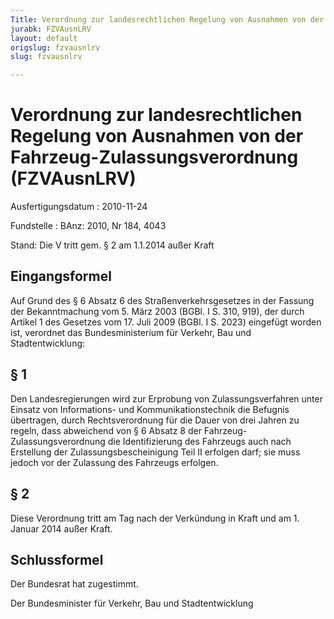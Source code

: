 ```yaml
---
Title: Verordnung zur landesrechtlichen Regelung von Ausnahmen von der Fahrzeug-Zulassungsverordnung
jurabk: FZVAusnLRV
layout: default
origslug: fzvausnlrv
slug: fzvausnlrv

---
```


# Verordnung zur landesrechtlichen Regelung von Ausnahmen von der Fahrzeug-Zulassungsverordnung (FZVAusnLRV)

Ausfertigungsdatum
:   2010-11-24

Fundstelle
:   BAnz: 2010, Nr 184, 4043

Stand: Die V tritt gem. § 2 am 1.1.2014 außer Kraft

## Eingangsformel

Auf Grund des § 6 Absatz 6 des Straßenverkehrsgesetzes in der Fassung
der Bekanntmachung vom 5. März 2003 (BGBl. I S. 310, 919), der durch
Artikel 1 des Gesetzes vom 17. Juli 2009 (BGBl. I S. 2023) eingefügt
worden ist, verordnet das Bundesministerium für Verkehr, Bau und
Stadtentwicklung:

## § 1

Den Landesregierungen wird zur Erprobung von Zulassungsverfahren unter
Einsatz von Informations- und Kommunikationstechnik die Befugnis
übertragen, durch Rechtsverordnung für die Dauer von drei Jahren zu
regeln, dass abweichend von § 6 Absatz 8 der Fahrzeug-
Zulassungsverordnung die Identifizierung des Fahrzeugs auch nach
Erstellung der Zulassungsbescheinigung Teil II erfolgen darf; sie muss
jedoch vor der Zulassung des Fahrzeugs erfolgen.

## § 2

Diese Verordnung tritt am Tag nach der Verkündung in Kraft und am 1.
Januar 2014 außer Kraft.

## Schlussformel

Der Bundesrat hat zugestimmt.

Der Bundesminister für Verkehr, Bau und Stadtentwicklung

